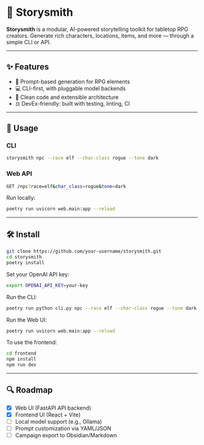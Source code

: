 # 🎩 Storysmith

**Storysmith** is a modular, AI-powered storytelling toolkit for tabletop RPG creators. Generate rich characters, locations, items, and more — through a simple CLI or API.

---

## ✨ Features

- 🔮 Prompt-based generation for RPG elements
- 💻 CLI-first, with pluggable model backends
- 🧱 Clean code and extensible architecture
- ⚖️ DevEx-friendly: built with testing, linting, CI

---

## 🚀 Usage

### CLI
```bash
storysmith npc --race elf --char-class rogue --tone dark
```

### Web API
```bash
GET /npc?race=elf&char_class=rogue&tone=dark
```

Run locally:
```bash
poetry run uvicorn web.main:app --reload
```

---

## 🛠️ Install

```bash
git clone https://github.com/your-username/storysmith.git
cd storysmith
poetry install
```

Set your OpenAI API key:
```bash
export OPENAI_API_KEY=your-key
```

Run the CLI:
```bash
poetry run python cli.py npc --race elf --char-class rogue --tone dark
```

Run the Web UI:
```bash
poetry run uvicorn web.main:app --reload
```

To use the frontend:
```bash
cd frontend
npm install
npm run dev
```

---

## 🔍 Roadmap

- [x] Web UI (FastAPI API backend)
- [x] Frontend UI (React + Vite)
- [ ] Local model support (e.g., Ollama)
- [ ] Prompt customization via YAML/JSON
- [ ] Campaign export to Obsidian/Markdown
